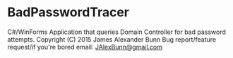 # BadPasswordTracer
C#/WinForms Application that queries Domain Controller for bad password attempts.
Copyright (C) 2015 James Alexander Bunn
Bug report/feature request/if you're bored email: JAlexBunn@gmail.com
